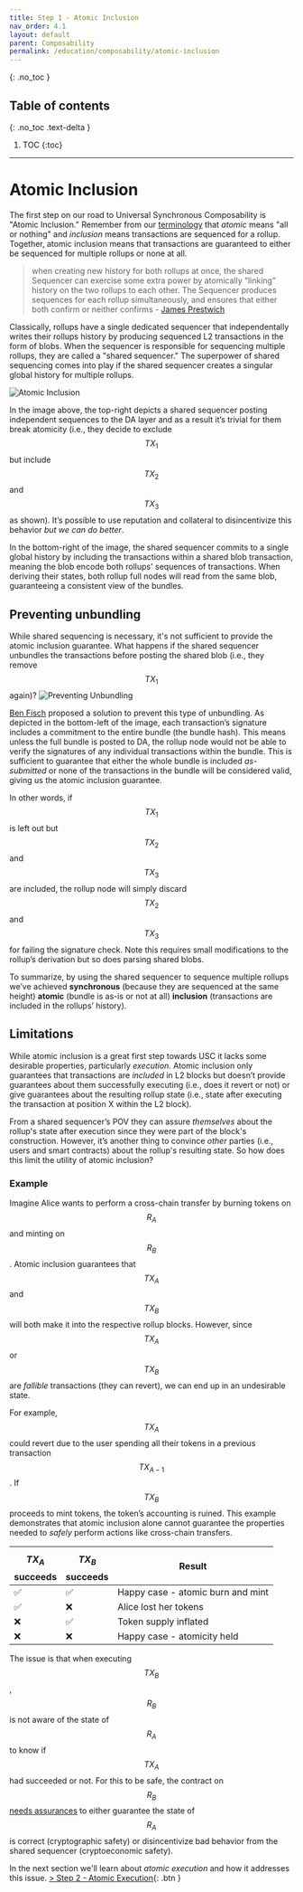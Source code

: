```yaml
---
title: Step 1 - Atomic Inclusion
nav_order: 4.1
layout: default
parent: Composability
permalink: /education/composability/atomic-inclusion
---
```

{: .no_toc }

## Table of contents
{: .no_toc .text-delta }

1. TOC
{:toc}

---

# Atomic Inclusion
The first step on our road to Universal Synchronous Composability is "Atomic Inclusion." Remember from our [terminology](/website/education/composability/#terminology) that *atomic* means "all or nothing" and *inclusion* means transactions are sequenced for a rollup. Together, atomic inclusion means that transactions are guaranteed to either be sequenced for multiple rollups or none at all.

> when creating new history for both rollups at once, the shared Sequencer can exercise some extra power by atomically “linking” history on the two rollups to each other. The Sequencer produces sequences for each rollup simultaneously, and ensures that either both confirm or neither confirms - [James Prestwich](https://prestwich.substack.com/p/the-definitive-guide-to-sequencing#footnote-15-117995233)

Classically, rollups have a single dedicated sequencer that independentally writes their rollups history by producing sequenced L2 transactions in the form of blobs. When the sequencer is responsible for sequencing multiple rollups, they are called a "shared sequencer." The superpower of shared sequencing comes into play if the shared sequencer creates a singular global history for multiple rollups.

![Atomic Inclusion](/website/assets/images/atomic-inclusion.png)

In the image above, the top-right depicts a shared sequencer posting independent sequences to the DA layer and as a result it’s trivial for them break atomicity (i.e., they decide to exclude $$TX_1$$ but include $$TX_2$$ and $$TX_3$$ as shown). It’s possible to use reputation and collateral to disincentivize this behavior *but we can do better*.

In the bottom-right of the image, the shared sequencer commits to a single global history by including the transactions within a shared blob transaction, meaning the blob encode both rollups' sequences of transactions. When deriving their states, both rollup full nodes will read from the same blob, guaranteeing a consistent view of the bundles.

## Preventing unbundling
While shared sequencing is necessary, it's not sufficient to provide the atomic inclusion guarantee. What happens if the shared sequencer unbundles the transactions before posting the shared blob (i.e., they remove $$TX_1$$ again)?
![Preventing Unbundling](/website/assets/images/preventing-unbundling.png)

[Ben Fisch](https://x.com/benafisch/status/1701316858756976933) proposed a solution to prevent this type of unbundling. As depicted in the bottom-left of the image, each transaction’s signature includes a commitment to the entire bundle (the bundle hash). This means unless the full bundle is posted to DA, the rollup node would not be able to verify the signatures of any individual transactions within the bundle. This is sufficient to guarantee that either the whole bundle is included *as-submitted* or none of the transactions in the bundle will be considered valid, giving us the atomic inclusion guarantee. 

In other words, if $$TX_1$$ is left out but $$TX_2$$ and $$TX_3$$ are included, the rollup node will simply discard $$TX_2$$ and $$TX_3$$ for failing the signature check. Note this requires small modifications to the rollup’s derivation but so does parsing shared blobs.

To summarize, by using the shared sequencer to sequence multiple rollups we’ve achieved **synchronous** (because they are sequenced at the same height) **atomic** (bundle is as-is or not at all) **inclusion** (transactions are included in the rollups’ history).

## Limitations 
While atomic inclusion is a great first step towards USC it lacks some desirable properties, particularly *execution.* Atomic inclusion only guarantees that transactions are *included* in L2 blocks but doesn’t provide guarantees about them successfully executing (i.e., does it revert or not) or give guarantees about the resulting rollup state (i.e., state after executing the transaction at position X within the L2 block).

From a shared sequencer’s POV they can assure *themselves* about the rollup's state after execution since they were part of the block's construction. However, it’s another thing to convince *other* parties (i.e., users and smart contracts) about the rollup's resulting state. So how does this limit the utility of atomic inclusion?

### Example
Imagine Alice wants to perform a cross-chain transfer by burning tokens on $$R_A$$ and minting on $$R_B$$. Atomic inclusion guarantees that $$TX_A$$ and $$TX_B$$ will both make it into the respective rollup blocks. However, since $$TX_A$$ or $$TX_B$$ are *fallible* transactions (they can revert), we can end up in an undesirable state. 

For example, $$TX_A$$ could revert due to the user spending all their tokens in a previous transaction $$TX_{A-1}$$. If $$TX_B$$ proceeds to mint tokens, the token’s accounting is ruined. This example demonstrates that atomic inclusion alone cannot guarantee the properties needed to *safely* perform actions like cross-chain transfers.

| $$TX_A$$ succeeds | $$TX_B$$ succeeds | Result |
|-----------------|-----------------|---------|
| ✅ | ✅ | Happy case - atomic burn and mint |
| ✅ | ❌ | Alice lost her tokens |
| ❌ | ✅ | Token supply inflated |
| ❌ | ❌ | Happy case - atomicity held |

The issue is that when executing $$TX_B$$, $$R_B$$ is not aware of the state of $$R_A$$ to know if $$TX_A$$ had succeeded or not. For this to be safe, the contract on $$R_B$$ [needs assurances](https://x.com/sreeramkannan/status/1774907906275848617) to either guarantee the state of $$R_A$$ is correct (cryptographic safety) or disincentivize bad behavior from the shared sequencer (cryptoeconomic safety).

In the next section we'll learn about *atomic execution* and how it addresses this issue.
<span class="fs-8">
[> Step 2 - Atomic Execution](/website/education/composability/atomic-execution){: .btn }
</span>